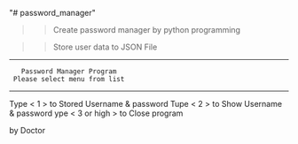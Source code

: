 "# password_manager" 

>> Create password manager by python programming

>> Store user data to JSON File

----------------------------------------
       Password Manager Program     
     Please select menu from list     
----------------------------------------
Type < 1 > to Stored Username & password
Tupe < 2 > to Show Username & password
ype < 3 or high > to Close program

by Doctor


